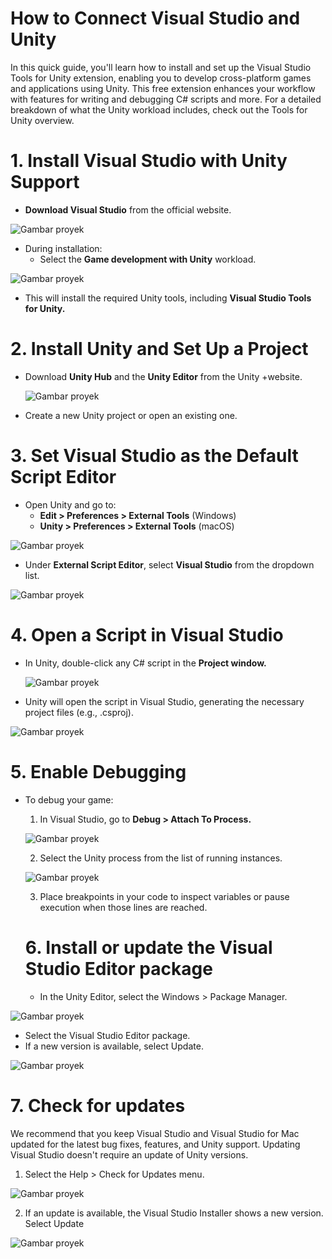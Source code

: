 # How to Connect Visual Studio and Unity

In this quick guide, you'll learn how to install and set up the Visual Studio Tools for Unity extension, enabling you to develop cross-platform games and applications using Unity. This free extension enhances your workflow with features for writing and debugging C# scripts and more. For a detailed breakdown of what the Unity workload includes, check out the Tools for Unity overview.

# 1. Install Visual Studio with Unity Support

- **Download Visual Studio** from the official website.

![Gambar proyek](1.png)

- During installation:
  - Select the **Game development with Unity** workload.

![Gambar proyek](2.png)
- This will install the required Unity tools, including **Visual Studio Tools for Unity.**

# 2. Install Unity and Set Up a Project
  - Download **Unity Hub** and the **Unity Editor** from the Unity +website.

    ![Gambar proyek](3.png)
- Create a new Unity project or open an existing one.

# 3. Set Visual Studio as the Default Script Editor

- Open Unity and go to:
  - **Edit > Preferences > External Tools** (Windows)
  - **Unity > Preferences > External Tools** (macOS)

![Gambar proyek](4.png)

- Under **External Script Editor**, select **Visual Studio** from the dropdown list.

![Gambar proyek](5.png)

# 4. Open a Script in Visual Studio

- In Unity, double-click any C# script in the **Project window.**

  ![Gambar proyek](6.png)

- Unity will open the script in Visual Studio, generating the necessary project files (e.g., .csproj).

![Gambar proyek](7.png)

# 5. Enable Debugging

- To debug your game:
  1. In Visual Studio, go to **Debug > Attach To Process.**
 
  ![Gambar proyek](8.png)
  
  2. Select the Unity process from the list of running instances.
 
  ![Gambar proyek](9.png)

  3. Place breakpoints in your code to inspect variables or pause execution when those lines are reached.
 
  # 6. Install or update the Visual Studio Editor package

  - In the Unity Editor, select the Windows > Package Manager.
    
![Gambar proyek](10.png)

- Select the Visual Studio Editor package.
- If a new version is available, select Update.

![Gambar proyek](11.png)

# 7. Check for updates

We recommend that you keep Visual Studio and Visual Studio for Mac updated for the latest bug fixes, features, and Unity support. Updating Visual Studio doesn't require an update of Unity versions.
1. Select the Help > Check for Updates menu.

![Gambar proyek](12.png)

2. If an update is available, the Visual Studio Installer shows a new version. Select Update

![Gambar proyek](13.png)
